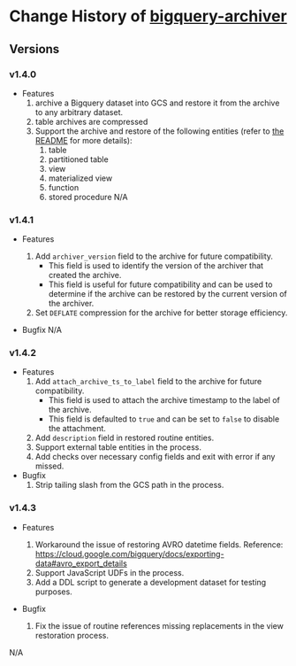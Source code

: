 # Change History of [bigquery-archiver](README.md)

## Versions
### v1.4.0
- Features
  1. archive a Bigquery dataset into GCS and restore it from the archive to any arbitrary dataset.
  2. table archives are compressed
  3. Support the archive and restore of the following entities (refer to [the README](README.md) for more details):
     1. table 
     2. partitioned table
     3. view
     4. materialized view
     5. function
     6. stored procedure
N/A

### v1.4.1
- Features
  1. Add `archiver_version` field to the archive for future compatibility.
     - This field is used to identify the version of the archiver that created the archive.
     - This field is useful for future compatibility and can be used to determine if the archive can be restored by the current version of the archiver.
  2. Set `DEFLATE` compression for the archive for better storage efficiency.

- Bugfix
N/A

### v1.4.2
- Features
  1. Add `attach_archive_ts_to_label` field to the archive for future compatibility.
     - This field is used to attach the archive timestamp to the label of the archive.
     - This field is defaulted to `true` and can be set to `false` to disable the attachment.
  2. Add `description` field in restored routine entities.
  3. Support external table entities in the process.
  4. Add checks over necessary config fields and exit with error if any missed.
- Bugfix
  1. Strip tailing slash from the GCS path in the process.

### v1.4.3
- Features
  1. Workaround the issue of restoring AVRO datetime fields. Reference: https://cloud.google.com/bigquery/docs/exporting-data#avro_export_details
  2. Support JavaScript UDFs in the process.
  3. Add a DDL script to generate a development dataset for testing purposes.

- Bugfix
  1. Fix the issue of routine references missing replacements in the view restoration process.

N/A